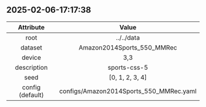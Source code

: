 
## 2025-02-06-17:17:38 


|  Attribute   |   Value   |
| :-------------: | :-----------: |
|  root  |   ../../data    |
|  dataset  |   Amazon2014Sports_550_MMRec    |
|  device  |   3,3    |
|  description  |   sports-css-5    |
|  seed  |   [0, 1, 2, 3, 4]    |
|  config (default)  |   configs/Amazon2014Sports_550_MMRec.yaml    |
